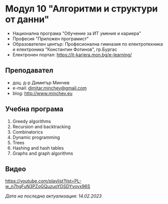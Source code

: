 # Модул 10 "Алгоритми и структури от данни"
- Национална програма "Обучение за ИТ умения и кариера"
- Професия "Приложен програмист" 
- Образователен център: Професионална гимназия по електротехника и електроника "Константин Фотинов", гр.Бургас  
- Електронен портал: https://it-kariera.mon.bg/e-learning/

## Преподавател
- доц. д-р Димитър Минчев
- e-mail: dimitar.minchev@gmail.com 
- blog: http://www.minchev.eu

## Учебна програма
1. Greedy algorithms
2. Recursion and backtracking
3. Combinatorics
4. Dynamic programming
5. Trees
6. Hashing and hash tables
7. Graphs and graph algorithms

## Видео
https://youtube.com/playlist?list=PL-w_n7hgFuN3PZoGQuzuoYDSDYvoyx96S

_Дата на последна актуализация: 14.02.2023_